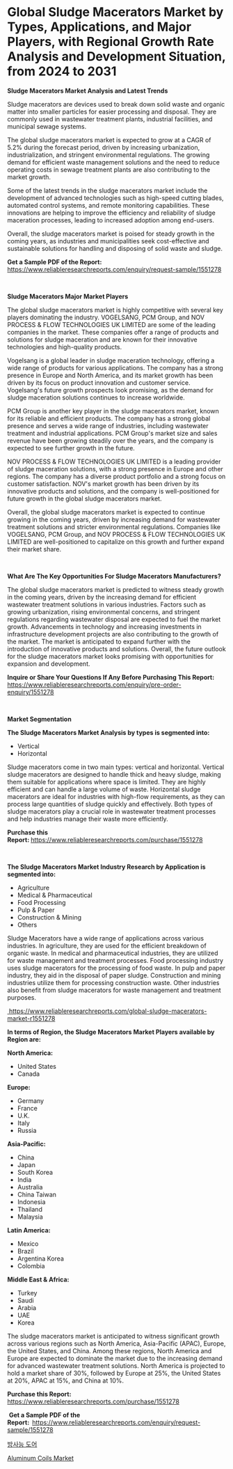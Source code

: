 <p><h1>Global Sludge Macerators Market by Types, Applications, and Major Players, with Regional Growth Rate Analysis and Development Situation, from 2024 to 2031</h1></p><p><strong>Sludge Macerators Market Analysis and Latest Trends</strong></p>
<p><p>Sludge macerators are devices used to break down solid waste and organic matter into smaller particles for easier processing and disposal. They are commonly used in wastewater treatment plants, industrial facilities, and municipal sewage systems.</p><p>The global sludge macerators market is expected to grow at a CAGR of 5.2% during the forecast period, driven by increasing urbanization, industrialization, and stringent environmental regulations. The growing demand for efficient waste management solutions and the need to reduce operating costs in sewage treatment plants are also contributing to the market growth.</p><p>Some of the latest trends in the sludge macerators market include the development of advanced technologies such as high-speed cutting blades, automated control systems, and remote monitoring capabilities. These innovations are helping to improve the efficiency and reliability of sludge maceration processes, leading to increased adoption among end-users.</p><p>Overall, the sludge macerators market is poised for steady growth in the coming years, as industries and municipalities seek cost-effective and sustainable solutions for handling and disposing of solid waste and sludge.</p></p>
<p><strong>Get a Sample PDF of the Report:&nbsp;</strong> <a href="https://www.reliableresearchreports.com/enquiry/request-sample/1551278">https://www.reliableresearchreports.com/enquiry/request-sample/1551278</a></p>
<p>&nbsp;</p>
<p><strong>Sludge Macerators Major Market Players</strong></p>
<p><p>The global sludge macerators market is highly competitive with several key players dominating the industry. VOGELSANG, PCM Group, and NOV PROCESS & FLOW TECHNOLOGIES UK LIMITED are some of the leading companies in the market. These companies offer a range of products and solutions for sludge maceration and are known for their innovative technologies and high-quality products.</p><p>Vogelsang is a global leader in sludge maceration technology, offering a wide range of products for various applications. The company has a strong presence in Europe and North America, and its market growth has been driven by its focus on product innovation and customer service. Vogelsang's future growth prospects look promising, as the demand for sludge maceration solutions continues to increase worldwide.</p><p>PCM Group is another key player in the sludge macerators market, known for its reliable and efficient products. The company has a strong global presence and serves a wide range of industries, including wastewater treatment and industrial applications. PCM Group's market size and sales revenue have been growing steadily over the years, and the company is expected to see further growth in the future.</p><p>NOV PROCESS & FLOW TECHNOLOGIES UK LIMITED is a leading provider of sludge maceration solutions, with a strong presence in Europe and other regions. The company has a diverse product portfolio and a strong focus on customer satisfaction. NOV's market growth has been driven by its innovative products and solutions, and the company is well-positioned for future growth in the global sludge macerators market.</p><p>Overall, the global sludge macerators market is expected to continue growing in the coming years, driven by increasing demand for wastewater treatment solutions and stricter environmental regulations. Companies like VOGELSANG, PCM Group, and NOV PROCESS & FLOW TECHNOLOGIES UK LIMITED are well-positioned to capitalize on this growth and further expand their market share.</p></p>
<p>&nbsp;</p>
<p><strong>What Are The Key Opportunities For Sludge Macerators Manufacturers?</strong></p>
<p><p>The global sludge macerators market is predicted to witness steady growth in the coming years, driven by the increasing demand for efficient wastewater treatment solutions in various industries. Factors such as growing urbanization, rising environmental concerns, and stringent regulations regarding wastewater disposal are expected to fuel the market growth. Advancements in technology and increasing investments in infrastructure development projects are also contributing to the growth of the market. The market is anticipated to expand further with the introduction of innovative products and solutions. Overall, the future outlook for the sludge macerators market looks promising with opportunities for expansion and development.</p></p>
<p><strong>Inquire or Share Your Questions If Any Before Purchasing This Report:</strong> <a href="https://www.reliableresearchreports.com/enquiry/pre-order-enquiry/1551278">https://www.reliableresearchreports.com/enquiry/pre-order-enquiry/1551278</a></p>
<p>&nbsp;</p>
<p><strong>Market Segmentation</strong></p>
<p><strong>The Sludge Macerators Market Analysis by types is segmented into:</strong></p>
<p><ul><li>Vertical</li><li>Horizontal</li></ul></p>
<p><p>Sludge macerators come in two main types: vertical and horizontal. Vertical sludge macerators are designed to handle thick and heavy sludge, making them suitable for applications where space is limited. They are highly efficient and can handle a large volume of waste. Horizontal sludge macerators are ideal for industries with high-flow requirements, as they can process large quantities of sludge quickly and effectively. Both types of sludge macerators play a crucial role in wastewater treatment processes and help industries manage their waste more efficiently.</p></p>
<p><strong>Purchase this Report:&nbsp;</strong><a href="https://www.reliableresearchreports.com/purchase/1551278">https://www.reliableresearchreports.com/purchase/1551278</a></p>
<p>&nbsp;</p>
<p><strong>The Sludge Macerators Market Industry Research by Application is segmented into:</strong></p>
<p><ul><li>Agriculture</li><li>Medical & Pharmaceutical</li><li>Food Processing</li><li>Pulp & Paper</li><li>Construction & Mining</li><li>Others</li></ul></p>
<p><p>Sludge Macerators have a wide range of applications across various industries. In agriculture, they are used for the efficient breakdown of organic waste. In medical and pharmaceutical industries, they are utilized for waste management and treatment processes. Food processing industry uses sludge macerators for the processing of food waste. In pulp and paper industry, they aid in the disposal of paper sludge. Construction and mining industries utilize them for processing construction waste. Other industries also benefit from sludge macerators for waste management and treatment purposes.</p></p>
<p><a href="https://www.reliableresearchreports.com/global-sludge-macerators-market-r1551278">&nbsp;https://www.reliableresearchreports.com/global-sludge-macerators-market-r1551278</a></p>
<p><strong>In terms of Region, the Sludge Macerators Market Players available by Region are:</strong></p>
<p>
    <p> <strong> North America: </strong>
        <ul>
            <li>United States</li>
            <li>Canada</li>
        </ul>
        </p> 
    <p> <strong> Europe: </strong>
        <ul>
            <li>Germany</li>
            <li>France</li>
            <li>U.K.</li>
            <li>Italy</li>
            <li>Russia</li>
        </ul>
        </p> 
    <p> <strong> Asia-Pacific: </strong>
        <ul>
            <li>China</li>
            <li>Japan</li>
            <li>South Korea</li>
            <li>India</li>
            <li>Australia</li>
            <li>China Taiwan</li>
            <li>Indonesia</li>
            <li>Thailand</li>
            <li>Malaysia</li>
        </ul>
        </p> 
    <p> <strong> Latin America: </strong>
        <ul>
            <li>Mexico</li>
            <li>Brazil</li>
            <li>Argentina Korea</li>
            <li>Colombia</li>
        </ul>
        </p> 
    <p> <strong> Middle East & Africa: </strong>
        <ul>
            <li>Turkey</li>
            <li>Saudi</li>
            <li>Arabia</li>
            <li>UAE</li>
            <li>Korea</li>
        </ul>
    </p>
    </p>
<p><p>The sludge macerators market is anticipated to witness significant growth across various regions such as North America, Asia-Pacific (APAC), Europe, the United States, and China. Among these regions, North America and Europe are expected to dominate the market due to the increasing demand for advanced wastewater treatment solutions. North America is projected to hold a market share of 30%, followed by Europe at 25%, the United States at 20%, APAC at 15%, and China at 10%.</p></p>
<p><strong>Purchase this Report: </strong><a href="https://www.reliableresearchreports.com/purchase/1551278">https://www.reliableresearchreports.com/purchase/1551278</a></p>
<p>&nbsp;<strong>Get a Sample PDF of the Report:&nbsp;&nbsp;</strong><a href="https://www.reliableresearchreports.com/enquiry/request-sample/1551278">https://www.reliableresearchreports.com/enquiry/request-sample/1551278</a></p>
<p><strong></strong></p>
<p><p><a href="https://github.com/nuekbpymrrz5/Market-Research-Report-List-1/blob/main/572072535927.md">방사능 도어</a></p><p><a href="https://issuu.com/reportprime-2/docs/aluminum-coils-market-size-2030.pptx">Aluminum Coils Market</a></p></p>